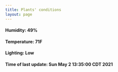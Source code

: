 ```yaml
---
title: Plants' conditions
layout: page
---
```



#### Humidity: 49%
#### Temperature: 71F
#### Lighting: Low
#### Time of last update: Sun May  2 13:35:00 CDT 2021
